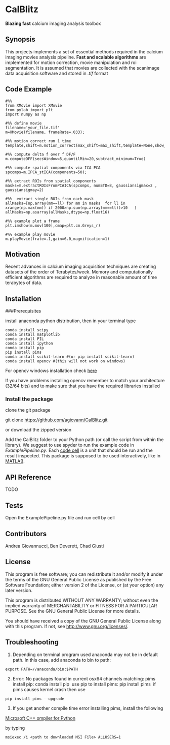 # CalBlitz
**Blazing fast** calcium imaging analysis toolbox

## Synopsis
This projects implements a set of essential methods required in the calcium imaging movies analysis pipeline. **Fast and scalable algorithms** are implemented for motion correction, movie manipulation and roi segmentation. It is assumed that movies are collected with the scanimage data acquisition software and stored in *.tif* format

## Code Example

```
#%%
from XMovie import XMovie
from pylab import plt
import numpy as np

#%% define movie
filename='your_file.tif'
m=XMovie(filename, frameRate=.033);

#%% motion correct run 1 time
template,shift=m.motion_correct(max_shift=max_shift,template=None,show_movie=False);

#%% compute delta f over f DF/F
m.computeDFF(secsWindow=5,quantilMin=20,subtract_minimum=True)

#%% compute spatial components via ICA PCA
spcomps=m.IPCA_stICA(components=50);

#%% extract ROIs from spatial components 
masks=m.extractROIsFromPCAICA(spcomps, numSTD=8, gaussiansigmax=2 , gaussiansigmay=2)

#%%  extract single ROIs from each mask
allMasks=[np.array(mm==ll) for mm in masks  for ll in xrange(np.max(mm)) if 2000>np.sum(np.array(mm==ll))>10   ]
allMasks=np.asarray(allMasks,dtype=np.float16)

#%% example plot a frame
plt.imshow(m.mov[100],cmap=plt.cm.Greys_r)

#%% example play movie
m.playMovie(frate=.1,gain=6.0,magnification=1)
```


## Motivation

Recent advances in calcium imaging acquisition techniques are creating datasets of the order of Terabytes/week. Memory and computationally efficient algorithms are required to analyze in reasonable amount of time terabytes of data.  

## Installation

###Prerequisites

install anaconda python distribution, then in your terminal type

```
conda install scipy 
conda install matplotlib
conda install PIL 
conda install ipython 
conda install pip
pip install pims
conda install scikit­-learn #(or pip install scikit-learn)
conda install opencv #(this will not work on windows)

```
For opencv windows installation check [here]( 
http://opencv-python-tutroals.readthedocs.org/en/latest/py_tutorials/py_setup/py_setup_in_windows/py_setup_in_windows.html)

If you have problems installing opencv remember to match your architecture (32/64 bits) and to make sure that you have the required libraries installed

### Install the package

clone the git package 

git clone https://github.com/agiovann/CalBlitz.git

or download the zipped version 
 
 

Add the CalBlitz folder to your Python path (or call the script from within the library). We suggest to use spyder to run the example code in *ExamplePipeline.py*. Each [code cell](https://pythonhosted.org/spyder/editor.html#how-to-define-a-code-cell) is a unit that should be run and the result inspected. This package is supposed to be used interactively, like in [MATLAB](http://www.mathworks.com).   

## API Reference

TODO 

## Tests

Open the ExamplePipeline.py file and run cell by cell

## Contributors

Andrea Giovannucci, Ben Deverett, Chad Giusti


## License

This program is free software; you can redistribute it and/or modify it under the terms of the GNU General Public License as published by the Free Software Foundation; either version 2 of the License, or (at your option) any later version.

This program is distributed WITHOUT ANY WARRANTY; without even the implied warranty of MERCHANTABILITY or FITNESS FOR A PARTICULAR PURPOSE. See the GNU General Public License for more details.

You should have received a copy of the GNU General Public License along with this program. If not, see <http://www.gnu.org/licenses/>.

## Troubleshooting

1. Depending on terminal program used anaconda may not be in default path. In this case, add anaconda to bin to path: 

```
export PATH=//anaconda/bin:$PATH
```

2. Error: No packages found in current osx­64 channels matching: pims
 install pip: conda install pip
­ use pip to install pims: pip install pims
­ if pims causes kernel crash then use 

 ```
 pip install pims ­­--upgrade
 ```
 
3. If you get another compile time error installing pims, install the following 

[Microsoft C++ ompiler for Python](https://www.microsoft.com/en-us/download/confirmation.aspx?id=44266)

by typing 

``` 
msiexec /i <path to downloaded MSI File> ALLUSERS=1 
```


­